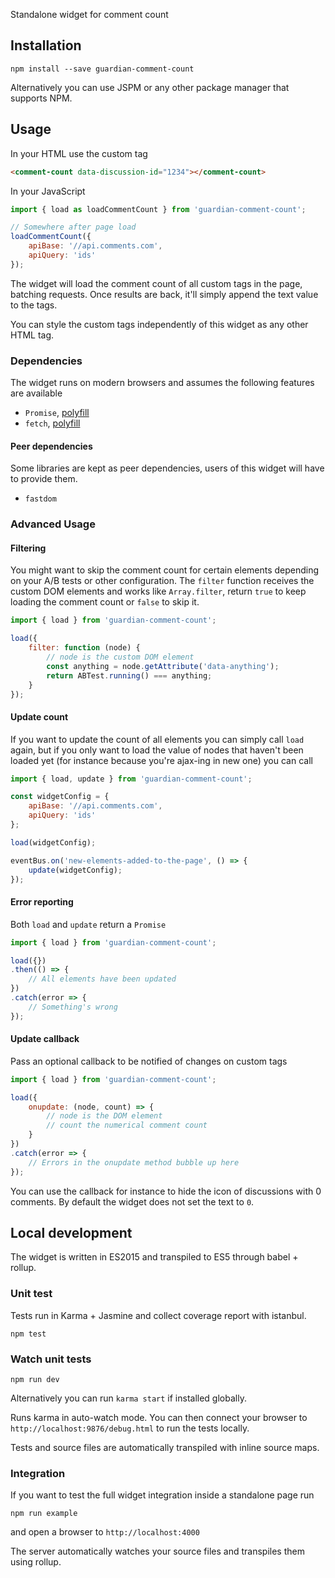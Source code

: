 Standalone widget for comment count

## Installation

```
npm install --save guardian-comment-count
```

Alternatively you can use JSPM or any other package manager that supports NPM.



## Usage

In your HTML use the custom tag

```html
<comment-count data-discussion-id="1234"></comment-count>
```

In your JavaScript

```js
import { load as loadCommentCount } from 'guardian-comment-count';

// Somewhere after page load
loadCommentCount({
    apiBase: '//api.comments.com',
    apiQuery: 'ids'
});
```

The widget will load the comment count of all custom tags in the page, batching requests. Once results are back, it'll simply append the text value to the tags.

You can style the custom tags independently of this widget as any other HTML tag.

### Dependencies

The widget runs on modern browsers and assumes the following features are available

* `Promise`, [polyfill](https://github.com/taylorhakes/promise-polyfill)
* `fetch`, [polyfill](https://github.com/github/fetch)

#### Peer dependencies

Some libraries are kept as peer dependencies, users of this widget will have to provide them.

* `fastdom`



### Advanced Usage

#### Filtering

You might want to skip the comment count for certain elements depending on your A/B tests or other configuration. The `filter` function receives the custom DOM elements and works like `Array.filter`, return `true` to keep loading the comment count or `false` to skip it.

```js
import { load } from 'guardian-comment-count';

load({
    filter: function (node) {
        // node is the custom DOM element
        const anything = node.getAttribute('data-anything');
        return ABTest.running() === anything;
    }
});
```

#### Update count

If you want to update the count of all elements you can simply call `load` again, but if you only want to load the value of nodes that haven't been loaded yet (for instance because you're ajax-ing in new one) you can call

```js
import { load, update } from 'guardian-comment-count';

const widgetConfig = {
    apiBase: '//api.comments.com',
    apiQuery: 'ids'
};

load(widgetConfig);

eventBus.on('new-elements-added-to-the-page', () => {
    update(widgetConfig);
});
```

#### Error reporting

Both `load` and `update` return a `Promise`

```js
import { load } from 'guardian-comment-count';

load({})
.then(() => {
    // All elements have been updated
})
.catch(error => {
    // Something's wrong
});
```

#### Update callback

Pass an optional callback to be notified of changes on custom tags

```js
import { load } from 'guardian-comment-count';

load({
    onupdate: (node, count) => {
        // node is the DOM element
        // count the numerical comment count
    }
})
.catch(error => {
    // Errors in the onupdate method bubble up here
});
```

You can use the callback for instance to hide the icon of discussions with 0 comments.
By default the widget does not set the text to `0`.



## Local development

The widget is written in ES2015 and transpiled to ES5 through babel + rollup.

### Unit test

Tests run in Karma + Jasmine and collect coverage report with istanbul.

```
npm test
```

### Watch unit tests

```
npm run dev
```

Alternatively you can run `karma start` if installed globally.

Runs karma in auto-watch mode. You can then connect your browser to `http://localhost:9876/debug.html` to run the tests locally.

Tests and source files are automatically transpiled with inline source maps.

### Integration

If you want to test the full widget integration inside a standalone page run

```
npm run example
```

and open a browser to `http://localhost:4000`

The server automatically watches your source files and transpiles them using rollup.
